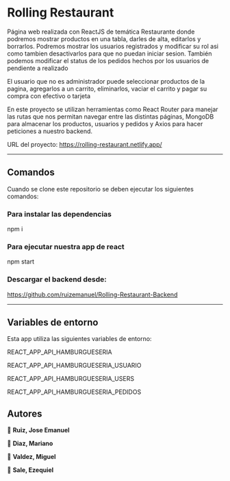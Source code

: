 # Rolling Restaurant

Página web realizada con ReactJS de temática Restaurante donde podremos mostrar productos en una tabla, darles de alta, editarlos y borrarlos. Podremos mostrar los usuarios registrados y modificar su rol asi como tambien desactivarlos para que no puedan iniciar sesion. También podemos modificar el status
de los pedidos hechos por los usuarios de pendiente a realizado

El usuario que no es administrador puede seleccionar productos de la pagina, agregarlos a un carrito, eliminarlos, vaciar el carrito y pagar su compra
con efectivo o tarjeta

En este proyecto se utilizan herramientas como React Router para manejar las rutas que nos permitan navegar entre las distintas páginas, MongoDB para almacenar los productos, usuarios y pedidos y Axios para hacer peticiones a nuestro backend.

URL del proyecto: https://rolling-restaurant.netlify.app/

---

## Comandos

Cuando se clone este repositorio se deben ejecutar los siguientes comandos:

### Para instalar las dependencias
npm i 

### Para ejecutar nuestra app de react
npm start

### Descargar el backend desde:
https://github.com/ruizemanuel/Rolling-Restaurant-Backend

---
## Variables de entorno

Esta app utiliza las siguientes variables de entorno:

REACT_APP_API_HAMBURGUESERIA

REACT_APP_API_HAMBURGUESERIA_USUARIO

REACT_APP_API_HAMBURGUESERIA_USERS

REACT_APP_API_HAMBURGUESERIA_PEDIDOS

## Autores

👤 **Ruiz, Jose Emanuel**

👤 **Diaz, Mariano**

👤 **Valdez, Miguel**

👤 **Sale, Ezequiel**
